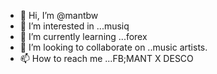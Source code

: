 - 👋 Hi, I’m @mantbw
- 👀 I’m interested in ...musiq
- 🌱 I’m currently learning ...forex
- 💞️ I’m looking to collaborate on ..music artists.
- 📫 How to reach me ...FB;MANT X DESCO

<!---
mantbw/mantbw is a ✨ special ✨ repository because its `README.md` (this file) appears on your GitHub profile.
You can click the Preview link to take a look at your changes.
--->
